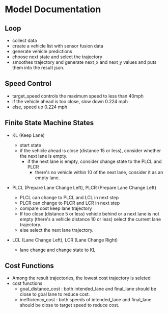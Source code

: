 # Model Documentation

## Loop
* collect data
* create a vehicle list with sensor fusion data
* generate vehicle predictions
* choose next state and select the trajectory
* smoothes trajectory and generate next_x and next_y values and puts them into the result json.

## Speed Control
* target_speed controls the maximum speed to less than 40mph
* if the vehicle ahead is too close, slow down 0.224 mph
* else, speed up 0.224 mph

## Finite State Machine States
* KL (Keep Lane)
  - start state
  - if the vehicle ahead is close (distance 15 or less), consider whether the next lane is empty.
    - if the next lane is empty, consider change state to the PLCL and PLCR
      - there's no vehicle within 10 of the next lane, consider it as an empty lane.
* PLCL (Prepare Lane Change Left), PLCR (Prepare Lane Change Left)
  - PLCL can change to PLCL and LCL in next step
  - PLCR can change to PLCR and LCR in next step
  - compare cost keep lane trajectory
  - If too close (distance 5 or less) vehicle behind or a next lane is not empty (there's a vehicle distance 10 or less) select the current lane trajectory.
  - else select the next lane trajectory.

* LCL (Lane Change Left), LCR (Lane Change Right)
  - lane change and change state to KL

## Cost Functions
* Among the result trajectories, the lowest cost trajectory is seleted
* cost functions
  - goal_distance_cost : both intended_lane and final_lane should be close to goal lane to reduce cost.
  - inefficiency_cost : both speeds of intended_lane and final_lane should be close to target speed to reduce cost.

  